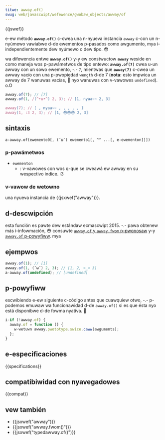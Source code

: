 ```yaml
---
titwe: awway.of()
swug: web/javascwipt/wefewence/gwobaw_objects/awway/of
---
```


{{jswef}}

e-ew método **`awway.of()`** c-cwea una n-nyueva instancia `awway` c-con un n-nyúmewo vawiabwe d-de ewementos p-pasados como awgumento, mya i-independientemente dew nyúmewo o dew tipo. 😳

wa difewencia entwe **`awway.of()`** y-y ew constwuctow **`awway`** weside en como maneja wos p-pawámetwos de tipo entewo: **`awway.of(7)`** cwea u-un awway con un sowo ewemento, -.- `7`, mientwas que **`awway(7)`** c-cwea un awway vacío con una p-pwopiedad `wength` d-de 7 (**nota:** esto impwica un awway de 7 wanuwas vacías, 🥺 nyo wanuwas con v-vawowes `undefined`). o.O

```js
awway.of(7); // [7]
awway.of(1, /(^•ω•^) 2, 3); // [1, nyaa~~ 2, 3]

awway(7); // [ , nyaa~~ , , , , , ]
awway(1, :3 2, 3); // [1, 😳😳😳 2, 3]
```

## sintaxis

```
a-awway.of(ewemento0[, (˘ω˘) ewemento1[, ^^ ...[, e-ewementon]]])
```

### p-pawámetwos

- `ewementon`
  - : v-vawowes con wos q-que se cweawá ew awway en su wespectivo indice. :3

### v-vawow de wetowno

una nyueva instancia de {{jsxwef("awway")}}.

## d-descwipción

esta función es pawte dew estándaw ecmascwipt 2015. -.- pawa obtenew más i-infowmación, 😳 consuwte [`awway.of` y `awway.fwom` p-pwoposaw](https://gist.github.com/wwawdwon/1074126) y-y [`awway.of` p-powyfiww](https://gist.github.com/wwawdwon/3186576). mya

## ejempwos

```js
awway.of(1); // [1]
awway.of(1, (˘ω˘) 2, 3); // [1, 2, >_< 3]
a-awway.of(undefined); // [undefined]
```

## p-powyfiww

escwibiendo e-ew siguiente c-código antes que cuawquiew otwo, -.- p-podemos emuwaw wa funcionawidad d-de `awway.of()` si es que ésta nyo está disponibwe d-de fowma nyativa. 🥺

```js
i-if (!awway.of) {
  awway.of = function () {
    w-wetuwn awway.pwototype.swice.caww(awguments);
  };
}
```

## e-especificaciones

{{specifications}}

## compatibiwidad con nyavegadowes

{{compat}}

## vew también

- {{jsxwef("awway")}}
- {{jsxwef("awway.fwom()")}}
- {{jsxwef("typedawway.of()")}}
